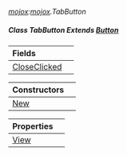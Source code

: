 _[mojox](../../modules/mojox/mojox-module.md):[mojox](../../modules/mojox/mojox-module.md).TabButton_
##### Class TabButton Extends [Button](../../modules/mojox/mojox-button.md)

| Fields | |
|:---|:---|
| [CloseClicked](mojox-tabbutton-closeclicked.md) |  |

| Constructors | |
|:---|:---|
| [New](mojox-tabbutton-new.md) |  |

| Properties | |
|:---|:---|
| [View](mojox-tabbutton-view.md) |  |
